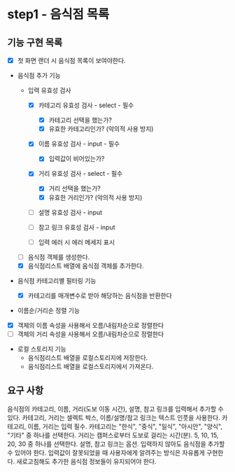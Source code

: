 # step1 - 음식점 목록

## 기능 구현 목록

- [x] 첫 화면 랜더 시 음식점 목록이 보여야한다.

- 음식점 추가 기능

  - 입력 유효성 검사

    - [x] 카테고리 유효성 검사 - select - 필수

      - [x] 카테고리 선택을 했는가?
      - [x] 유효한 카테고리인가? (악의적 사용 방지)

    - [x] 이름 유효성 검사 - input - 필수

      - [x] 입력값이 비어있는가?

    - [x] 거리 유효성 검사 - select - 필수

      - [x] 거리 선택을 했는가?
      - [x] 유효한 거리인가? (악의적 사용 방지)

    - [ ] 설명 유효성 검사 - input

    - [ ] 참고 링크 유효성 검사 - input

    - [ ] 입력 에러 시 에러 메세지 표시

  - [ ] 음식점 객체를 생성한다.
  - [x] 음식점리스트 배열에 음식점 객체를 추가한다.

- 음식점 카테고리별 필터링 기능

  - [x] 카테고리를 매개변수로 받아 해당하는 음식점을 반환한다

- 이름순/거리순 정렬 기능
- [x] 객체의 이름 속성을 사용해서 오름/내림차순으로 정렬한다
- [ ] 객체의 거리 속성을 사용해서 오름/내림차순으로 정렬한다

- 로컬 스토리지 기능
  - 음식점리스트 배열을 로컬스토리지에 저장한다.
  - 음식점리스트 배열을 로컬스토리지에서 가져온다.

## 요구 사항

음식점의 카테고리, 이름, 거리(도보 이동 시간), 설명, 참고 링크를 입력해서 추가할 수 있다.
카테고리, 거리는 셀렉트 박스, 이름/설명/참고 링크는 텍스트 인풋을 사용한다.
카테고리, 이름, 거리는 입력 필수.
카테고리는 "한식", "중식", "일식", "아시안", "양식", "기타" 중 하나를 선택한다.
거리는 캠퍼스로부터 도보로 걸리는 시간(분). 5, 10, 15, 20, 30 중 하나를 선택한다.
설명, 참고 링크는 옵션. 입력하지 않아도 음식점을 추가할 수 있어야 한다.
입력값이 잘못되었을 때 사용자에게 알려주는 방식은 자유롭게 구현한다.
새로고침해도 추가한 음식점 정보들이 유지되어야 한다.
